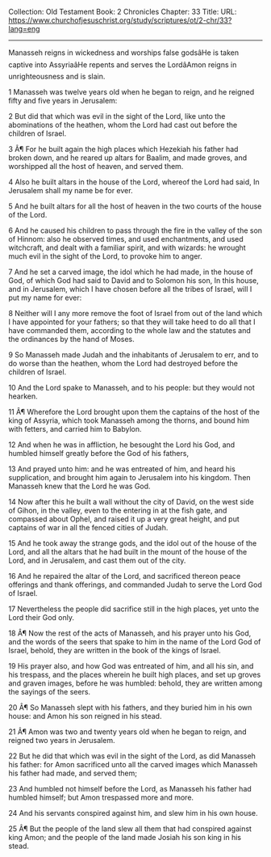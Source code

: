 Collection: Old Testament
Book: 2 Chronicles
Chapter: 33
Title: 
URL: https://www.churchofjesuschrist.org/study/scriptures/ot/2-chr/33?lang=eng

---

Manasseh reigns in wickedness and worships false godsâHe is taken captive into AssyriaâHe repents and serves the LordâAmon reigns in unrighteousness and is slain.

1 Manasseh was twelve years old when he began to reign, and he reigned fifty and five years in Jerusalem:

2 But did that which was evil in the sight of the Lord, like unto the abominations of the heathen, whom the Lord had cast out before the children of Israel.

3 Â¶ For he built again the high places which Hezekiah his father had broken down, and he reared up altars for Baalim, and made groves, and worshipped all the host of heaven, and served them.

4 Also he built altars in the house of the Lord, whereof the Lord had said, In Jerusalem shall my name be for ever.

5 And he built altars for all the host of heaven in the two courts of the house of the Lord.

6 And he caused his children to pass through the fire in the valley of the son of Hinnom: also he observed times, and used enchantments, and used witchcraft, and dealt with a familiar spirit, and with wizards: he wrought much evil in the sight of the Lord, to provoke him to anger.

7 And he set a carved image, the idol which he had made, in the house of God, of which God had said to David and to Solomon his son, In this house, and in Jerusalem, which I have chosen before all the tribes of Israel, will I put my name for ever:

8 Neither will I any more remove the foot of Israel from out of the land which I have appointed for your fathers; so that they will take heed to do all that I have commanded them, according to the whole law and the statutes and the ordinances by the hand of Moses.

9 So Manasseh made Judah and the inhabitants of Jerusalem to err, and to do worse than the heathen, whom the Lord had destroyed before the children of Israel.

10 And the Lord spake to Manasseh, and to his people: but they would not hearken.

11 Â¶ Wherefore the Lord brought upon them the captains of the host of the king of Assyria, which took Manasseh among the thorns, and bound him with fetters, and carried him to Babylon.

12 And when he was in affliction, he besought the Lord his God, and humbled himself greatly before the God of his fathers,

13 And prayed unto him: and he was entreated of him, and heard his supplication, and brought him again to Jerusalem into his kingdom. Then Manasseh knew that the Lord he was God.

14 Now after this he built a wall without the city of David, on the west side of Gihon, in the valley, even to the entering in at the fish gate, and compassed about Ophel, and raised it up a very great height, and put captains of war in all the fenced cities of Judah.

15 And he took away the strange gods, and the idol out of the house of the Lord, and all the altars that he had built in the mount of the house of the Lord, and in Jerusalem, and cast them out of the city.

16 And he repaired the altar of the Lord, and sacrificed thereon peace offerings and thank offerings, and commanded Judah to serve the Lord God of Israel.

17 Nevertheless the people did sacrifice still in the high places, yet unto the Lord their God only.

18 Â¶ Now the rest of the acts of Manasseh, and his prayer unto his God, and the words of the seers that spake to him in the name of the Lord God of Israel, behold, they are written in the book of the kings of Israel.

19 His prayer also, and how God was entreated of him, and all his sin, and his trespass, and the places wherein he built high places, and set up groves and graven images, before he was humbled: behold, they are written among the sayings of the seers.

20 Â¶ So Manasseh slept with his fathers, and they buried him in his own house: and Amon his son reigned in his stead.

21 Â¶ Amon was two and twenty years old when he began to reign, and reigned two years in Jerusalem.

22 But he did that which was evil in the sight of the Lord, as did Manasseh his father: for Amon sacrificed unto all the carved images which Manasseh his father had made, and served them;

23 And humbled not himself before the Lord, as Manasseh his father had humbled himself; but Amon trespassed more and more.

24 And his servants conspired against him, and slew him in his own house.

25 Â¶ But the people of the land slew all them that had conspired against king Amon; and the people of the land made Josiah his son king in his stead.
